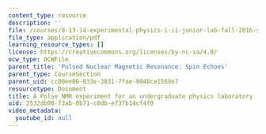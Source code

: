 ```yaml
---
content_type: resource
description: ''
file: /courses/8-13-14-experimental-physics-i-ii-junior-lab-fall-2016-spring-2017/2532db08f3ab0b71c0dbe737b14cf4f0_MIT8_13-14F16-S17-pulsed-nmr.pdf
file_type: application/pdf
learning_resource_types: []
license: https://creativecommons.org/licenses/by-nc-sa/4.0/
ocw_type: OCWFile
parent_title: 'Pulsed Nuclear Magnetic Resonance: Spin Echoes'
parent_type: CourseSection
parent_uid: cc00ee06-833e-3831-7fae-8048ce1568e7
resourcetype: Document
title: A Polse NMR experiment for an undergraduate physics laboratory
uid: 2532db08-f3ab-0b71-c0db-e737b14cf4f0
video_metadata:
  youtube_id: null
---
```

